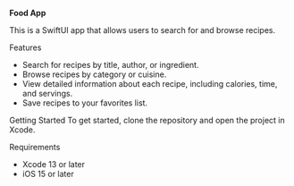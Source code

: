 **Food App**

This is a SwiftUI app that allows users to search for and browse recipes.

Features
- Search for recipes by title, author, or ingredient.
- Browse recipes by category or cuisine.
- View detailed information about each recipe, including calories, time, and servings.
- Save recipes to your favorites list.

Getting Started
To get started, clone the repository and open the project in Xcode.

Requirements
- Xcode 13 or later
- iOS 15 or later
